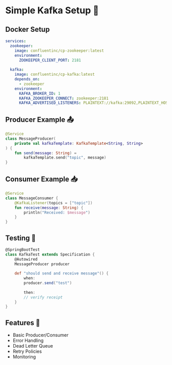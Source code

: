 # Simple Kafka Setup 🚀

## Docker Setup
```yaml
services:
  zookeeper:
    image: confluentinc/cp-zookeeper:latest
    environment:
      ZOOKEEPER_CLIENT_PORT: 2181
      
  kafka:
    image: confluentinc/cp-kafka:latest
    depends_on:
      - zookeeper
    environment:
      KAFKA_BROKER_ID: 1
      KAFKA_ZOOKEEPER_CONNECT: zookeeper:2181
      KAFKA_ADVERTISED_LISTENERS: PLAINTEXT://kafka:29092,PLAINTEXT_HOST://localhost:9092
```

## Producer Example 📤
```kotlin
@Service
class MessageProducer(
    private val kafkaTemplate: KafkaTemplate<String, String>
) {
    fun send(message: String) = 
        kafkaTemplate.send("topic", message)
}
```

## Consumer Example 📥
```kotlin
@Service
class MessageConsumer {
    @KafkaListener(topics = ["topic"])
    fun receive(message: String) {
        println("Received: $message")
    }
}
```

## Testing 🧪
```groovy
@SpringBootTest
class KafkaTest extends Specification {
    @Autowired
    MessageProducer producer
    
    def "should send and receive message"() {
        when:
        producer.send("test")
        
        then:
        // verify receipt
    }
}
```

## Features 🌟
- Basic Producer/Consumer
- Error Handling
- Dead Letter Queue
- Retry Policies
- Monitoring